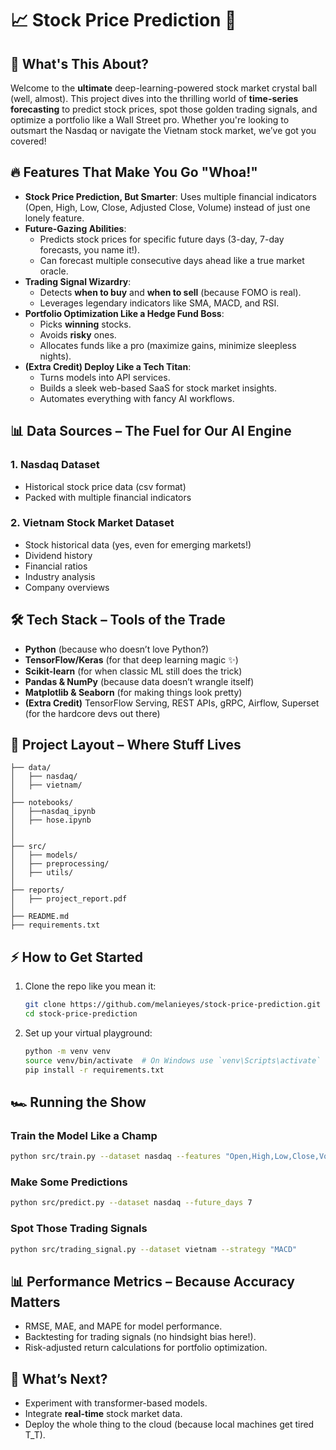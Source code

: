 # 📈 Stock Price Prediction 🚀

## 🧐 What's This About?
Welcome to the **ultimate** deep-learning-powered stock market crystal ball (well, almost). This project dives into the thrilling world of **time-series forecasting** to predict stock prices, spot those golden trading signals, and optimize a portfolio like a Wall Street pro. Whether you're looking to outsmart the Nasdaq or navigate the Vietnam stock market, we’ve got you covered!

## 🔥 Features That Make You Go "Whoa!"
- **Stock Price Prediction, But Smarter**: Uses multiple financial indicators (Open, High, Low, Close, Adjusted Close, Volume) instead of just one lonely feature.
- **Future-Gazing Abilities**:
  - Predicts stock prices for specific future days (3-day, 7-day forecasts, you name it!).
  - Can forecast multiple consecutive days ahead like a true market oracle.
- **Trading Signal Wizardry**:
  - Detects **when to buy** and **when to sell** (because FOMO is real).
  - Leverages legendary indicators like SMA, MACD, and RSI.
- **Portfolio Optimization Like a Hedge Fund Boss**:
  - Picks **winning** stocks.
  - Avoids **risky** ones.
  - Allocates funds like a pro (maximize gains, minimize sleepless nights).
- **(Extra Credit) Deploy Like a Tech Titan**:
  - Turns models into API services.
  - Builds a sleek web-based SaaS for stock market insights.
  - Automates everything with fancy AI workflows.

## 📊 Data Sources – The Fuel for Our AI Engine
### 1. Nasdaq Dataset
- Historical stock price data (csv format)
- Packed with multiple financial indicators

### 2. Vietnam Stock Market Dataset
- Stock historical data (yes, even for emerging markets!)
- Dividend history
- Financial ratios
- Industry analysis
- Company overviews

## 🛠️ Tech Stack – Tools of the Trade
- **Python** (because who doesn’t love Python?)
- **TensorFlow/Keras** (for that deep learning magic ✨)
- **Scikit-learn** (for when classic ML still does the trick)
- **Pandas & NumPy** (because data doesn’t wrangle itself)
- **Matplotlib & Seaborn** (for making things look pretty)
- **(Extra Credit)** TensorFlow Serving, REST APIs, gRPC, Airflow, Superset (for the hardcore devs out there)

## 📁 Project Layout – Where Stuff Lives
```
├── data/
│   ├── nasdaq/
│   ├── vietnam/
│
├── notebooks/
│   ├──nasdaq_ipynb
│   ├── hose.ipynb
│  
│
├── src/
│   ├── models/
│   ├── preprocessing/
│   ├── utils/
│
├── reports/
│   ├── project_report.pdf
│
├── README.md
├── requirements.txt
```

## ⚡ How to Get Started
1. Clone the repo like you mean it:
   ```bash
   git clone https://github.com/melanieyes/stock-price-prediction.git
   cd stock-price-prediction
   ```
2. Set up your virtual playground:
   ```bash
   python -m venv venv
   source venv/bin/activate  # On Windows use `venv\Scripts\activate`
   pip install -r requirements.txt
   ```

## 🏎️ Running the Show
### Train the Model Like a Champ
```bash
python src/train.py --dataset nasdaq --features "Open,High,Low,Close,Volume"
```

### Make Some Predictions
```bash
python src/predict.py --dataset nasdaq --future_days 7
```

### Spot Those Trading Signals
```bash
python src/trading_signal.py --dataset vietnam --strategy "MACD"
```

## 📊 Performance Metrics – Because Accuracy Matters
- RMSE, MAE, and MAPE for model performance.
- Backtesting for trading signals (no hindsight bias here!).
- Risk-adjusted return calculations for portfolio optimization.

## 🚀 What’s Next?
- Experiment with transformer-based models.
- Integrate **real-time** stock market data.
- Deploy the whole thing to the cloud (because local machines get tired T_T).


